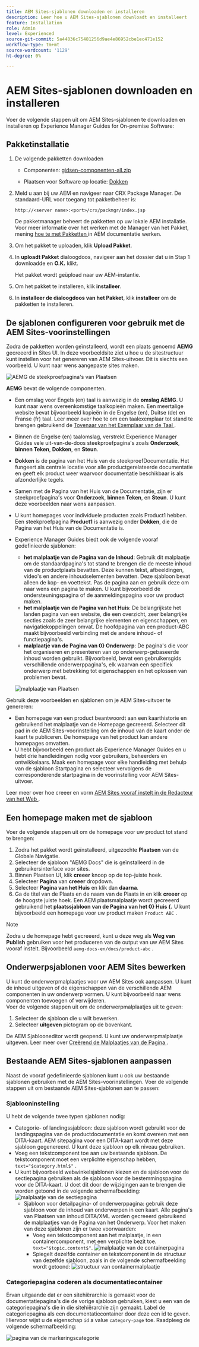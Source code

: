 ```yaml
---
title: AEM Sites-sjablonen downloaden en installeren
description: Leer hoe u AEM Sites-sjablonen downloadt en installeert
feature: Installation
role: Admin
level: Experienced
source-git-commit: 5a44836c75481256d9ae4e86952cbe1ec471e152
workflow-type: tm+mt
source-wordcount: '1129'
ht-degree: 0%

---
```



# AEM Sites-sjablonen downloaden en installeren

Voer de volgende stappen uit om AEM Sites-sjablonen te downloaden en installeren op Experience Manager Guides for On-premise Software:


## Pakketinstallatie

1. De volgende pakketten downloaden

   - Componenten: [ gidsen-componenten-all.zip ](https://github.com/adobe/aemg-sites-components/releases/tag/v1.0.0)

   - Plaatsen voor Software op locatie: [ Dokken ](https://github.com/adobe/aemg-docs/releases/tag/v1.0.0)

1. Meld u aan bij uw AEM en navigeer naar CRX Package Manager. De standaard-URL voor toegang tot pakketbeheer is:

   ```http
   http://<server name>:<port>/crx/packmgr/index.jsp
   ```

   De pakketmanager beheert de pakketten op uw lokale AEM installatie. Voor meer informatie over het werken met de Manager van het Pakket, mening [ hoe te met Pakketten ](https://helpx.adobe.com/experience-manager/6-5/sites/administering/using/package-manager.html) in AEM documentatie werken.

1. Om het pakket te uploaden, klik **Upload Pakket**.

1. In **uploadt Pakket** dialoogdoos, navigeer aan het dossier dat u in Stap 1 downloadde en **O.K.** klikt.

   Het pakket wordt geüpload naar uw AEM-instantie.

1. Om het pakket te installeren, klik **installeer**.

1. In **installeer de dialoogdoos van het Pakket**, klik **installeer** om de pakketten te installeren.


## De sjablonen configureren voor gebruik met de AEM Sites-voorinstellingen

Zodra de pakketten worden geïnstalleerd, wordt een plaats genoemd **AEMG** gecreeerd in Sites UI. In deze voorbeeldsite ziet u hoe u de sitestructuur kunt instellen voor het genereren van AEM Sites-uitvoer. Dit is slechts een voorbeeld. U kunt naar wens aangepaste sites maken.

![ AEMG de steekproefpagina&#39;s van Plaatsen ](assets/aemg-sites-sample-pages.png)


**AEMG** bevat de volgende componenten.
- Een omslag voor Engels (en) taal is aanwezig in de **omslag AEMG**. U kunt naar wens overeenkomstige taalkopieën maken. Een meertalige website bevat bijvoorbeeld kopieën in de Engelse (en), Duitse (de) en Franse (fr) taal.  Leer meer over hoe te om een taalexemplaar tot stand te brengen gebruikend de [ Tovenaar van het Exemplaar van de Taal ](https://experienceleague.adobe.com/en/docs/experience-manager-65/content/sites/administering/introduction/tc-wizard).
- Binnen de Engelse (en) taalomslag, verstrekt Experience Manager Guides vele uit-van-de-doos steekproefpagina&#39;s zoals **Onderzoek**, **binnen Teken**, **Dokken**, en **Steun**.

- **Dokken** is de pagina van het Huis van de steekproefDocumentatie. Het fungeert als centrale locatie voor alle productgerelateerde documentatie
en geeft elk product weer waarvoor documentatie beschikbaar is als afzonderlijke tegels.

- Samen met de Pagina van het Huis van de Documentatie, zijn er steekproefpagina&#39;s voor **Onderzoek**, **binnen Teken**, en **Steun**. U kunt deze voorbeelden naar wens aanpassen.
- U kunt homepages voor individuele producten zoals Product1 hebben. Een steekproefpagina **Product1** is aanwezig onder **Dokken**, die de Pagina van het Huis van de Documentatie is.

- Experience Manager Guides biedt ook de volgende vooraf gedefinieerde sjablonen:

   - **het malplaatje van de Pagina van de Inhoud**: Gebruik dit malplaatje om de standaardpagina&#39;s tot stand te brengen die de meeste inhoud van de productplaats bevatten. Deze kunnen tekst, afbeeldingen, video&#39;s en andere inhoudselementen bevatten. Deze sjabloon bevat alleen de kop- en voettekst. Pas de pagina aan en gebruik deze om naar wens een pagina te maken. U kunt bijvoorbeeld de ondersteuningspagina of de aanmeldingspagina voor uw product maken.
   - **het malplaatje van de Pagina van het Huis**: De belangrijkste het landen pagina van een website, die een overzicht, zeer belangrijke secties zoals de zeer belangrijke elementen en eigenschappen, en navigatiekoppelingen omvat. De hoofdpagina van een product-ABC maakt bijvoorbeeld verbinding met de andere inhoud- of functiepagina&#39;s.
   - **malplaatje van de Pagina van 0} Onderwerp**: De pagina&#39;s die voor het organiseren en presenteren van op onderwerp-gebaseerde inhoud worden gebruikt. Bijvoorbeeld, bevat een gebruikersgids verschillende onderwerppagina&#39;s, elk waarvan een specifiek onderwerp met betrekking tot eigenschappen en het oplossen van problemen bevat.

  ![ malplaatje van Plaatsen ](assets/sites-ui-templates.png)

Gebruik deze voorbeelden en sjablonen om je AEM Sites-uitvoer te genereren:
- Een homepage van een product beantwoordt aan een kaarthistorie en gebruikend het malplaatje van de Homepage gecreeerd. Selecteer dit pad in de AEM Sites-voorinstelling om de inhoud van de kaart onder de kaart te publiceren. De homepage van het product kan andere homepages omvatten.
- U hebt bijvoorbeeld een product als Experience Manager Guides en u hebt drie handleidingen nodig voor gebruikers, beheerders en ontwikkelaars.  Maak een homepage voor elke handleiding met behulp van de sjabloon Startpagina en selecteer vervolgens de corresponderende startpagina in de voorinstelling voor AEM Sites-uitvoer.

Leer meer over hoe creeer en vorm [ AEM Sites vooraf instelt in de Redacteur van het Web ](../user-guide/generate-output-aem-site-web-editor.md).

## Een homepage maken met de sjabloon

Voer de volgende stappen uit om de homepage voor uw product tot stand te brengen:
1. Zodra het pakket wordt geïnstalleerd, uitgezochte **Plaatsen** van de Globale Navigatie.
1. Selecteer de sjabloon &quot;AEMG Docs&quot; die is geïnstalleerd in de gebruikersinterface voor sites.
1. Binnen Plaatsen UI, klik **creeer** knoop op de top-juiste hoek.
1. Selecteer **Pagina** van **creeer** dropdown.
1. Selecteer **Pagina van het Huis** en klik dan **daarna**.
1. Ga de titel van de Plaats en de naam van de Plaats in en klik **creeer** op de hoogste juiste hoek. Een AEM plaatsmalplaatje wordt gecreeerd gebruikend het **plaatssjabloon van de Pagina van het 0} Huis {.** U kunt bijvoorbeeld een homepage voor uw product maken `Product ABC` .


>[!NOTE]
>
>Zodra u de homepage hebt gecreeerd, kunt u deze weg als **Weg van Publish** gebruiken voor het produceren van de output van uw AEM Sites vooraf instelt. Bijvoorbeeld `aemg-docs-en/docs/product-abc` .

## Onderwerpsjablonen voor AEM Sites bewerken

U kunt de onderwerpmalplaatjes voor uw AEM Sites ook aanpassen. U kunt de inhoud uitgeven of de eigenschappen van de verschillende AEM componenten in uw onderwerp vormen. U kunt bijvoorbeeld naar wens componenten toevoegen of verwijderen.\
Voer de volgende stappen uit om de onderwerpmalplaatjes uit te geven:
1. Selecteer de sjabloon die u wilt bewerken.
1. Selecteer **uitgeven** pictogram op de bovenkant.

De AEM Sjablooneditor wordt geopend. U kunt uw onderwerpmalplaatje uitgeven. Leer meer over [ Creërend de Malplaatjes van de Pagina ](https://experienceleague.adobe.com/en/docs/experience-manager-65/content/sites/authoring/siteandpage/templates#editing-a-template-structure-template-author).


## Bestaande AEM Sites-sjablonen aanpassen

Naast de vooraf gedefinieerde sjablonen kunt u ook uw bestaande sjablonen gebruiken met de AEM Sites-voorinstellingen. Voer de volgende stappen uit om bestaande AEM Sites-sjablonen aan te passen:

### Sjablooninstelling

U hebt de volgende twee typen sjablonen nodig:

- Categorie- of landingssjabloon: deze sjabloon wordt gebruikt voor de landingspagina van de productdocumentatie en komt overeen met een DITA-kaart.  AEM sitepagina voor een DITA-kaart wordt met deze sjabloon gegenereerd. U kunt deze sjabloon op elk niveau gebruiken.
- Voeg een tekstcomponent toe aan uw bestaande sjabloon. De tekstcomponent moet een verplichte eigenschap hebben, `text="$category.html$"` .
- U kunt bijvoorbeeld webwinkelsjablonen kiezen en de sjabloon voor de sectiepagina gebruiken als de sjabloon voor de bestemmingspagina voor de DITA-kaart. U doet dit door de wijzigingen aan te brengen die worden getoond in de volgende schermafbeelding:
  ![ malplaatje van de sectiepagina ](assets/customize-existing-aem-templates-section.png)
   - Sjabloon voor detailpagina- of onderwerppagina: gebruik deze sjabloon voor de inhoud van onderwerpen in een kaart. Alle pagina&#39;s van Plaatsen van inhoud DITA/XML worden gecreeerd gebruikend de malplaatjes van de Pagina van het Onderwerp. Voor het maken van deze sjablonen zijn er twee voorwaarden:
      - Voeg een tekstcomponent aan het malplaatje, in een containercomponent, met een verplichte bezit toe. `text="$topic.content$"`.
        ![ malplaatje van de containerpagina ](assets/customize-existing-aem-templates-container.png)
      - Spiegelt dezelfde container en tekstcomponent in de structuur van dezelfde sjabloon, zoals in de volgende schermafbeelding wordt getoond:
        ![ structuur van containermalplaatje ](assets/customize-existing-aem-templates-structure.png)

### Categoriepagina coderen als documentatiecontainer

Ervan uitgaande dat er een sitehiërarchie is gemaakt voor de documentatiepagina&#39;s die de vorige sjabloon gebruiken, kiest u een van de categoriepagina&#39;s die in die sitehiërarchie zijn gemaakt. Label de categoriepagina als een documentatiecontainer door deze een id te geven.
Hiervoor wijst u de eigenschap `id` a value `category-page` toe. Raadpleeg de volgende schermafbeelding:

![ pagina van de markeringscategorie ](assets/customize-existing-aem-templates-tagging.png)